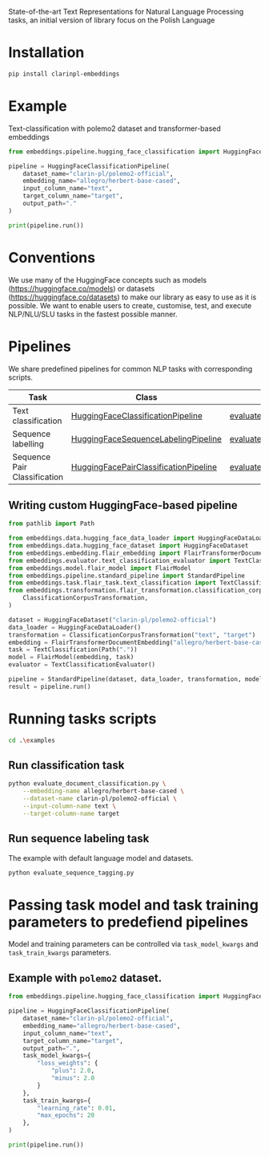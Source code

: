 State-of-the-art Text Representations for Natural Language Processing tasks, an initial version of library focus on the Polish Language

# Installation

```bash
pip install clarinpl-embeddings
```

# Example

Text-classification with polemo2 dataset and transformer-based embeddings

```python
from embeddings.pipeline.hugging_face_classification import HuggingFaceClassificationPipeline

pipeline = HuggingFaceClassificationPipeline(
    dataset_name="clarin-pl/polemo2-official",
    embedding_name="allegro/herbert-base-cased",
    input_column_name="text",
    target_column_name="target",
    output_path="."
)

print(pipeline.run())

```

# Conventions

We use many of the HuggingFace concepts such as models (https://huggingface.co/models) or  datasets (https://huggingface.co/datasets) to make our library as easy to use as it is possible. We want to enable users to create, customise, test, and execute NLP/NLU/SLU tasks in the fastest possible manner.


# Pipelines

We share predefined pipelines for common NLP tasks with corresponding scripts.

| Task | Class | Script |
| ---- | ---- | ---- |
| Text classification | [HuggingFaceClassificationPipeline](embeddings/pipeline/hugging_face_classification.py) | [evaluate_document_classification.py](examples/evaluate_document_classification.py) |
| Sequence labelling | [HuggingFaceSequenceLabelingPipeline](embeddings/pipeline/hugging_face_sequence_labeling.py) | [evaluate_sequence_labelling.py](examples/evaluate_sequence_labelling.py) |
| Sequence Pair Classification | [HuggingFacePairClassificationPipeline](embeddings/pipeline/hugging_face_pair_classification.py)| [evaluate_document_pair_classification.py](examples/evaluate_document_pair_classification.py) |

 
## Writing custom HuggingFace-based pipeline

```python
from pathlib import Path

from embeddings.data.hugging_face_data_loader import HuggingFaceDataLoader
from embeddings.data.hugging_face_dataset import HuggingFaceDataset
from embeddings.embedding.flair_embedding import FlairTransformerDocumentEmbedding
from embeddings.evaluator.text_classification_evaluator import TextClassificationEvaluator
from embeddings.model.flair_model import FlairModel
from embeddings.pipeline.standard_pipeline import StandardPipeline
from embeddings.task.flair_task.text_classification import TextClassification
from embeddings.transformation.flair_transformation.classification_corpus_transformation import (
    ClassificationCorpusTransformation,
)

dataset = HuggingFaceDataset("clarin-pl/polemo2-official")
data_loader = HuggingFaceDataLoader()
transformation = ClassificationCorpusTransformation("text", "target")
embedding = FlairTransformerDocumentEmbedding("allegro/herbert-base-cased")
task = TextClassification(Path("."))
model = FlairModel(embedding, task)
evaluator = TextClassificationEvaluator()

pipeline = StandardPipeline(dataset, data_loader, transformation, model, evaluator)
result = pipeline.run()
```

# Running tasks scripts

```bash
cd .\examples
```

## Run classification task

```bash
python evaluate_document_classification.py \
    --embedding-name allegro/herbert-base-cased \
    --dataset-name clarin-pl/polemo2-official \
    --input-column-name text \
    --target-column-name target

```

## Run sequence labeling task

The example with default language model and datasets. 

```bash
python evaluate_sequence_tagging.py
```

# Passing task model and task training parameters to predefiend pipelines

Model and training parameters can be controlled via `task_model_kwargs` and 
`task_train_kwargs` parameters. 

## Example with `polemo2` dataset.   

```python
from embeddings.pipeline.hugging_face_classification import HuggingFaceClassificationPipeline

pipeline = HuggingFaceClassificationPipeline(
    dataset_name="clarin-pl/polemo2-official",
    embedding_name="allegro/herbert-base-cased",
    input_column_name="text",
    target_column_name="target",
    output_path=".",
    task_model_kwargs={
        "loss_weights": {
            "plus": 2.0,
            "minus": 2.0
        }
    },
    task_train_kwargs={
        "learning_rate": 0.01,
        "max_epochs": 20
    },
)

print(pipeline.run())
```
